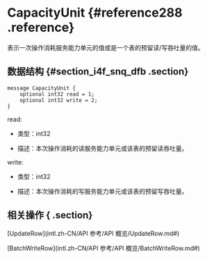 # CapacityUnit {#reference288 .reference}

表示一次操作消耗服务能力单元的值或是一个表的预留读/写吞吐量的值。

## 数据结构 {#section_i4f_snq_dfb .section}

```language-protobuf
message CapacityUnit {
    optional int32 read = 1;
    optional int32 write = 2;
}

```

read:

-   类型：int32

-   描述：本次操作消耗的读服务能力单元或该表的预留读吞吐量。


write:

-   类型：int32

-   描述：本次操作消耗的写服务能力单元或该表的预留写吞吐量。


## 相关操作 { .section}

[UpdateRow](intl.zh-CN/API 参考/API 概览/UpdateRow.md#)

[BatchWriteRow](intl.zh-CN/API 参考/API 概览/BatchWriteRow.md#)

